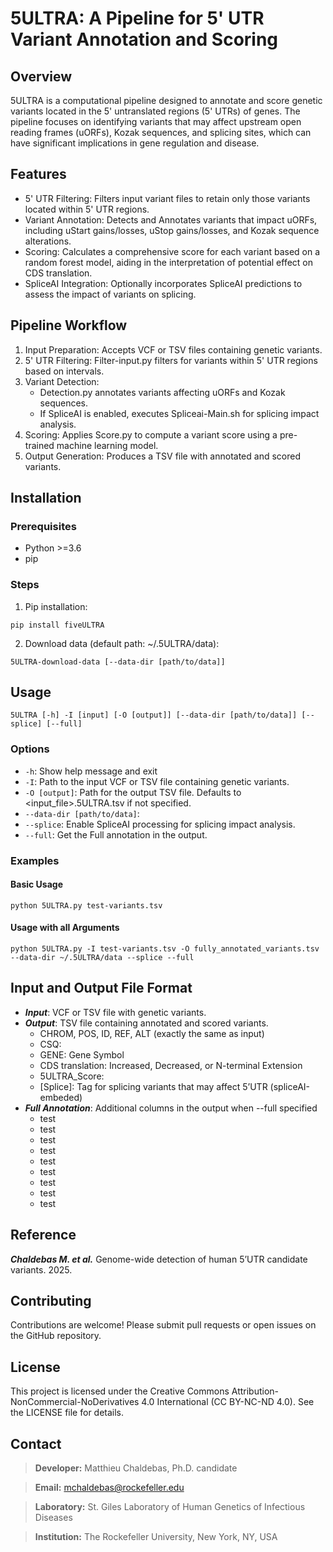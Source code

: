 # 5ULTRA: A Pipeline for 5' UTR Variant Annotation and Scoring

## Overview

5ULTRA is a computational pipeline designed to annotate and score genetic variants located in the 5' untranslated regions (5' UTRs) of genes. The pipeline focuses on identifying variants that may affect upstream open reading frames (uORFs), Kozak sequences, and splicing sites, which can have significant implications in gene regulation and disease.

## Features

- 5' UTR Filtering: Filters input variant files to retain only those variants located within 5' UTR regions.
- Variant Annotation: Detects and Annotates variants that impact uORFs, including uStart gains/losses, uStop gains/losses, and Kozak sequence alterations.
- Scoring: Calculates a comprehensive score for each variant based on a random forest model, aiding in the interpretation of potential effect on CDS translation.
- SpliceAI Integration: Optionally incorporates SpliceAI predictions to assess the impact of variants on splicing.

## Pipeline Workflow

1. Input Preparation: Accepts VCF or TSV files containing genetic variants.
2. 5' UTR Filtering: Filter-input.py filters for variants within 5' UTR regions based on intervals.
3. Variant Detection:
    - Detection.py annotates variants affecting uORFs and Kozak sequences.
    - If SpliceAI is enabled, executes Spliceai-Main.sh for splicing impact analysis.
4. Scoring: Applies Score.py to compute a variant score using a pre-trained machine learning model.
5. Output Generation: Produces a TSV file with annotated and scored variants.

## Installation

### Prerequisites
- Python >=3.6
- pip
### Steps
1. Pip installation:
```
pip install fiveULTRA
```
2. Download data (default path: ~/.5ULTRA/data):
```
5ULTRA-download-data [--data-dir [path/to/data]]
```
## Usage
```
5ULTRA [-h] -I [input] [-O [output]] [--data-dir [path/to/data]] [--splice] [--full]
```
### Options
- ```-h```: Show help message and exit
- ```-I```: Path to the input VCF or TSV file containing genetic variants.
- ```-O [output]```: Path for the output TSV file. Defaults to <input_file>.5ULTRA.tsv if not specified.
- ```--data-dir [path/to/data]```: 
- ```--splice```: Enable SpliceAI processing for splicing impact analysis.
- ```--full```: Get the Full annotation in the output.
### Examples
#### Basic Usage
```
python 5ULTRA.py test-variants.tsv
```
#### Usage with all Arguments
```
python 5ULTRA.py -I test-variants.tsv -O fully_annotated_variants.tsv --data-dir ~/.5ULTRA/data --splice --full 
```
## Input and Output File Format

- ***Input***: VCF or TSV file with genetic variants.
- ***Output***: TSV file containing annotated and scored variants.
    - CHROM, POS, ID, REF, ALT (exactly the same as input)
    - CSQ: 
    - GENE: Gene Symbol
    - CDS translation: Increased, Decreased, or N-terminal Extension
    - 5ULTRA_Score: 
    - [Splice]: Tag for splicing variants that may affect 5’UTR (spliceAI-embeded)
- ***Full Annotation***: Additional columns in the output when --full specified
    - test
    - test
    - test
    - test
    - test
    - test
    - test
    - test
    - test

## Reference

***Chaldebas M. et al.*** Genome-wide detection of human 5’UTR candidate variants. 2025.

## Contributing

Contributions are welcome! Please submit pull requests or open issues on the GitHub repository.

## License

This project is licensed under the Creative Commons Attribution-NonCommercial-NoDerivatives 4.0 International (CC BY-NC-ND 4.0). See the LICENSE file for details.

## Contact
> **Developer:** Matthieu Chaldebas, Ph.D. candidate

> **Email:** mchaldebas@rockefeller.edu

> **Laboratory:** St. Giles Laboratory of Human Genetics of Infectious Diseases

> **Institution:** The Rockefeller University, New York, NY, USA
